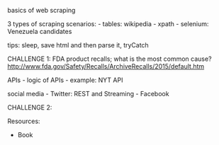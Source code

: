 basics of web scraping

3 types of scraping scenarios:
	- tables: wikipedia
	- xpath
	- selenium: Venezuela candidates

tips: sleep, save html and then parse it, tryCatch

CHALLENGE 1: FDA product recalls; what is the most common cause?
http://www.fda.gov/Safety/Recalls/ArchiveRecalls/2015/default.htm


APIs
	- logic of APIs
	- example: NYT API

social media
	- Twitter: REST and Streaming
	- Facebook	

CHALLENGE 2: 



Resources:
- Book